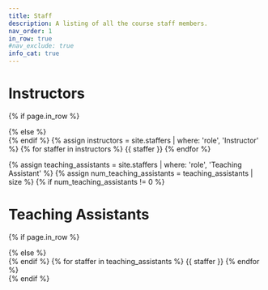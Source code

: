```yaml
---
title: Staff
description: A listing of all the course staff members.
nav_order: 1
in_row: true
#nav_exclude: true
info_cat: true
---
```



# Instructors
{% if page.in_row %}
<div class="staff-row">
{% else %}
<div>
{% endif %}
{% assign instructors = site.staffers | where: 'role', 'Instructor' %}
{% for staffer in instructors %}
{{ staffer }}
{% endfor %}
</div>


{% assign teaching_assistants = site.staffers | where: 'role', 'Teaching Assistant' %}
{% assign num_teaching_assistants = teaching_assistants | size %}
{% if num_teaching_assistants != 0 %}

# Teaching Assistants
{% if page.in_row %}
<div class="staff-row">
{% else %}
<div>
{% endif %}
{% for staffer in teaching_assistants %}
{{ staffer }}
{% endfor %}
</div>
{% endif %}